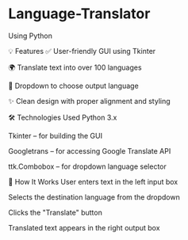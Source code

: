 # Language-Translator
Using Python



💡 Features
✅ User-friendly GUI using Tkinter

🌍 Translate text into over 100 languages

🎯 Dropdown to choose output language

✨ Clean design with proper alignment and styling


🛠️ Technologies Used
Python 3.x

Tkinter – for building the GUI

Googletrans – for accessing Google Translate API

ttk.Combobox – for dropdown language selector


🚀 How It Works
User enters text in the left input box

Selects the destination language from the dropdown

Clicks the "Translate" button

Translated text appears in the right output box
